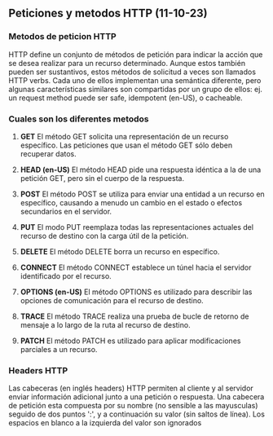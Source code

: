 ## Peticiones y metodos HTTP (11-10-23)

### Metodos de peticion HTTP

HTTP define un conjunto de métodos de petición para indicar la acción que se desea realizar para un recurso determinado. Aunque estos también pueden ser sustantivos, estos métodos de solicitud a veces son llamados HTTP verbs. Cada uno de ellos implementan una semántica diferente, pero algunas características similares son compartidas por un grupo de ellos: ej. un request method puede ser safe, idempotent (en-US), o cacheable.

<div class="page"></div>

### Cuales son los diferentes metodos
1. **GET**
El método GET solicita una representación de un recurso específico. Las peticiones que usan el método GET sólo deben recuperar datos.

1. **HEAD (en-US)**
El método HEAD pide una respuesta idéntica a la de una petición GET, pero sin el cuerpo de la respuesta.

1. **POST**
El método POST se utiliza para enviar una entidad a un recurso en específico, causando a menudo un cambio en el estado o efectos secundarios en el servidor.

1. **PUT**
El modo PUT reemplaza todas las representaciones actuales del recurso de destino con la carga útil de la petición.

1. **DELETE**
El método DELETE borra un recurso en específico.

1. **CONNECT**
El método CONNECT establece un túnel hacia el servidor identificado por el recurso.

1. **OPTIONS (en-US)**
El método OPTIONS es utilizado para describir las opciones de comunicación para el recurso de destino.

1. **TRACE**
El método TRACE realiza una prueba de bucle de retorno de mensaje a lo largo de la ruta al recurso de destino.

1. **PATCH**
El método PATCH es utilizado para aplicar modificaciones parciales a un recurso.

<div class="page"></div>

### Headers HTTP

Las cabeceras (en inglés headers) HTTP permiten al cliente y al servidor enviar información adicional junto a una petición o respuesta. Una cabecera de petición esta compuesta por su nombre (no sensible a las mayusculas) seguido de dos puntos ':', y a continuación su valor (sin saltos de línea). Los espacios en blanco a la izquierda del valor son ignorados